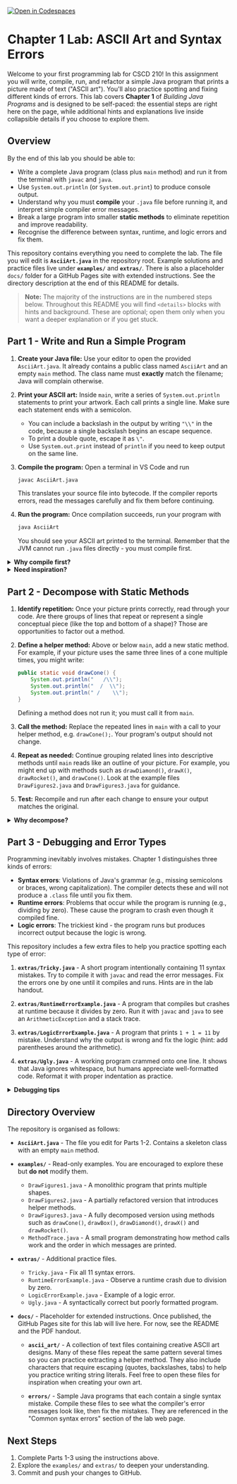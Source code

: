 [![Open in Codespaces](https://classroom.github.com/assets/launch-codespace-2972f46106e565e64193e422d61a12cf1da4916b45550586e14ef0a7c637dd04.svg)](https://classroom.github.com/open-in-codespaces?assignment_repo_id=20807184)
# Chapter 1 Lab: ASCII Art and Syntax Errors

Welcome to your first programming lab for CSCD 210!  In this assignment you will
write, compile, run, and refactor a simple Java program that prints a picture
made of text ("ASCII art").  You'll also practice spotting and fixing different
kinds of errors.  This lab covers **Chapter 1** of *Building Java Programs* and
is designed to be self-paced: the essential steps are right here on the page,
while additional hints and explanations live inside collapsible details if you
choose to explore them.

## Overview

By the end of this lab you should be able to:

- Write a complete Java program (class plus `main` method) and run it from the
  terminal with `javac` and `java`.
- Use `System.out.println` (or `System.out.print`) to produce console output.
- Understand why you must **compile** your `.java` file before running it, and
  interpret simple compiler error messages.
- Break a large program into smaller **static methods** to eliminate repetition
  and improve readability.
- Recognise the difference between syntax, runtime, and logic errors and fix
  them.

This repository contains everything you need to complete the lab.  The file you
will edit is **`AsciiArt.java`** in the repository root.  Example solutions and
practice files live under **`examples/`** and **`extras/`**.  There is also a
placeholder `docs/` folder for a GitHub Pages site with extended instructions.
See the directory description at the end of this README for details.

> **Note:** The majority of the instructions are in the numbered steps below.
> Throughout this README you will find `<details>` blocks with hints and
> background.  These are optional; open them only when you want a deeper
> explanation or if you get stuck.

## Part 1 - Write and Run a Simple Program

1. **Create your Java file:** Use your editor to open the provided
   `AsciiArt.java`.  It already contains a public class named `AsciiArt`
   and an empty `main` method.  The class name must **exactly** match the
   filename; Java will complain otherwise.

2. **Print your ASCII art:** Inside `main`, write a series of
   `System.out.println` statements to print your artwork.  Each call prints a
   single line.  Make sure each statement ends with a semicolon.

   - You can include a backslash in the output by writing `"\\"` in the code,
     because a single backslash begins an escape sequence.
   - To print a double quote, escape it as `\"`.
   - Use `System.out.print` instead of `println` if you need to keep output on
     the same line.

3. **Compile the program:** Open a terminal in VS Code and run  
   ```bash
   javac AsciiArt.java
   ```
   This translates your source file into bytecode.  If the compiler
   reports errors, read the messages carefully and fix them before continuing.

4. **Run the program:** Once compilation succeeds, run your program with  
   ```bash
   java AsciiArt
   ```
   You should see your ASCII art printed to the terminal.  Remember that the
   JVM cannot run `.java` files directly - you must compile first.

<details>
<summary><strong>Why compile first?</strong></summary>
<p>
The <code>javac</code> command checks your program for <em>syntax errors</em>
(missing semicolons, unmatched braces, misspelled keywords, etc.) and produces
a <code>.class</code> file containing <em>bytecode</em>.  The <code>java</code>
command runs that bytecode on the Java Virtual Machine.  If you try to run the
source file without compiling, the JVM will complain that it cannot find the
class.  This two-step process makes Java programs
portable and helps catch mistakes early.
</p>
</details>

<details>
<summary><strong>Need inspiration?</strong></summary>
<p>
If you're not sure what to draw, take a look in the <code>examples/</code>
folder.  The file <code>DrawFigures1.java</code> prints a diamond, an X, and a
rocket all in one method.  Feel free to run it with
<code>javac DrawFigures1.java && java DrawFigures1</code> for ideas.  Just don't
copy it into your own file - use it as inspiration to create something unique.
</p>
</details>

## Part 2 - Decompose with Static Methods

1. **Identify repetition:** Once your picture prints correctly, read through
   your code.  Are there groups of lines that repeat or represent a single
   conceptual piece (like the top and bottom of a shape)?  Those are
   opportunities to factor out a method.

2. **Define a helper method:** Above or below `main`, add a new static method.
   For example, if your picture uses the same three lines of a cone multiple
   times, you might write:
   ```java
   public static void drawCone() {
       System.out.println("   /\\");
       System.out.println("  /  \\");
       System.out.println(" /    \\");
   }
   ```
   Defining a method does not run it; you must call it from `main`.

3. **Call the method:** Replace the repeated lines in `main` with a call to your
   helper method, e.g. `drawCone();`.  Your program's output should not change.

4. **Repeat as needed:** Continue grouping related lines into descriptive
   methods until `main` reads like an outline of your picture.  For example,
   you might end up with methods such as `drawDiamond()`, `drawX()`,
   `drawRocket()`, and `drawCone()`.  Look at the
   example files `DrawFigures2.java` and `DrawFigures3.java` for guidance.

5. **Test:** Recompile and run after each change to ensure your output matches
   the original.

<details>
<summary><strong>Why decompose?</strong></summary>
<p>
Breaking a big method into smaller helpers has many benefits: it makes the code
easier to read and maintain, eliminates duplicated text, and enables reuse.
Suppose you print a cone shape four times; with a helper method you define the
cone once and call it four times.  If you decide to
change the cone, you edit one method instead of four spots.  A decomposed
program also shows at a glance what it does - e.g., <code>drawDiamond();</code>,
<code>drawX();</code>, <code>drawRocket();</code> - without distracting details.
</p>
</details>

## Part 3 - Debugging and Error Types

Programming inevitably involves mistakes.  Chapter 1 distinguishes three kinds
of errors:

- **Syntax errors**: Violations of Java's grammar (e.g., missing semicolons or
  braces, wrong capitalization).  The compiler detects these and will not
  produce a `.class` file until you fix them.
- **Runtime errors**: Problems that occur while the program is running (e.g.,
  dividing by zero).  These cause the program to crash even though it compiled
  fine.
- **Logic errors**: The trickiest kind - the program runs but produces
  incorrect output because the logic is wrong.

This repository includes a few extra files to help you practice spotting each
type of error:

1. **`extras/Tricky.java`** - A short program intentionally containing 11 syntax
   mistakes.  Try to compile it with `javac` and read the error messages.
   Fix the errors one by one until it compiles and runs.  Hints are in the lab
   handout.

2. **`extras/RuntimeErrorExample.java`** - A program that compiles but crashes
   at runtime because it divides by zero.  Run it with `javac` and `java` to
   see an `ArithmeticException` and a stack trace.

3. **`extras/LogicErrorExample.java`** - A program that prints `1 + 1 = 11` by
   mistake.  Understand why the output is wrong and fix the logic (hint: add
   parentheses around the arithmetic).

4. **`extras/Ugly.java`** - A working program crammed onto one line.  It shows
   that Java ignores whitespace, but humans appreciate well-formatted code.
   Reformat it with proper indentation as practice.

<details>
<summary><strong>Debugging tips</strong></summary>
<p>
When you encounter an error, start by reading the first compiler or runtime
message - subsequent errors are often cascades caused by that first issue.  Fix
problems from the top of the file downward.  For logic errors, use print
statements to trace variable values or walk through the code mentally to see
where the behavior diverges from your intent.
</p>
</details>

## Directory Overview

The repository is organised as follows:

- **`AsciiArt.java`** - The file you edit for Parts 1-2.  Contains a skeleton
  class with an empty `main` method.
- **`examples/`** - Read-only examples.  You are encouraged to explore these but
  **do not** modify them.
  - `DrawFigures1.java` - A monolithic program that prints multiple shapes.
  - `DrawFigures2.java` - A partially refactored version that introduces helper
    methods.
  - `DrawFigures3.java` - A fully decomposed version using methods such as
    `drawCone()`, `drawBox()`, `drawDiamond()`, `drawX()` and `drawRocket()`.
  - `MethodTrace.java` - A small program demonstrating how method calls work
    and the order in which messages are printed.
- **`extras/`** - Additional practice files.
  - `Tricky.java` - Fix all 11 syntax errors.
  - `RuntimeErrorExample.java` - Observe a runtime crash due to division by zero.
  - `LogicErrorExample.java` - Example of a logic error.
  - `Ugly.java` - A syntactically correct but poorly formatted program.
- **`docs/`** - Placeholder for extended instructions.  Once published, the
  GitHub Pages site for this lab will live here.  For now, see the README and
  the PDF handout.

  - **`ascii_art/`** - A collection of text files containing creative ASCII
    art designs.  Many of these files repeat the same pattern several times
    so you can practice extracting a helper method.  They also include
    characters that require escaping (quotes, backslashes, tabs) to help you
    practice writing string literals.  Feel free to open these files for
    inspiration when creating your own art.

  - **`errors/`** - Sample Java programs that each contain a single syntax
    mistake.  Compile these files to see what the compiler's error
    messages look like, then fix the mistakes.  They are referenced in
    the "Common syntax errors" section of the lab web page.

## Next Steps

1. Complete Parts 1-3 using the instructions above.
2. Explore the `examples/` and `extras/` to deepen your understanding.
3. Commit and push your changes to GitHub.